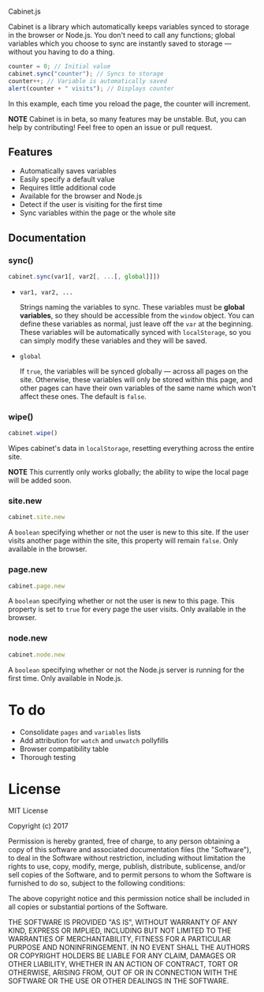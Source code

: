 Cabinet.js

Cabinet is a library which automatically keeps variables synced to storage in the browser or Node.js. You don't need to call any functions; global variables which you choose to sync are instantly saved to storage — without you having to do a thing.

```JavaScript
counter = 0; // Initial value
cabinet.sync("counter"); // Syncs to storage
counter++; // Variable is automatically saved
alert(counter + " visits"); // Displays counter
```

In this example, each time you reload the page, the counter will increment.

**NOTE** Cabinet is in beta, so many features may be unstable. But, you can help by contributing! Feel free to open an issue or pull request.

## Features

 - Automatically saves variables
 - Easily specify a default value
 - Requires little additional code
 - Available for the browser and Node.js
 - Detect if the user is visiting for the first time
 - Sync variables within the page or the whole site

## Documentation
### sync()

```JavaScript
cabinet.sync(var1[, var2[, ...[, global]]])
```

 - `var1, var2, ...`

   Strings naming the variables to sync. These variables must be **global variables**, so they should be accessible from the `window` object. You can define these variables as normal, just leave off the `var` at the beginning. These variables will be automatically synced with `localStorage`, so you can simply modify these variables and they will be saved.
 - `global`

   If `true`, the variables will be synced globally — across all pages on the site. Otherwise, these variables will only be stored within this page, and other pages can have their own variables of the same name which won't affect these ones. The default is `false`.

### wipe()

```JavaScript
cabinet.wipe()
```

Wipes cabinet's data in `localStorage`, resetting everything across the entire site.

**NOTE** This currently only works globally; the ability to wipe the local page will be added soon.

### site.new

```JavaScript
cabinet.site.new
```

A `boolean` specifying whether or not the user is new to this site. If the user visits another page within the site, this property will remain `false`. Only available in the browser.

### page.new

```JavaScript
cabinet.page.new
```

A `boolean` specifying whether or not the user is new to this page. This property is set to `true` for every page the user visits. Only available in the browser.

### node.new

```JavaScript
cabinet.node.new
```

A `boolean` specifying whether or not the Node.js server is running for the first time. Only available in Node.js.

# To do

- Consolidate `pages` and `variables` lists
- Add attribution for `watch` and `unwatch` pollyfills
- Browser compatibility table
- Thorough testing

# License

MIT License

Copyright (c) 2017

Permission is hereby granted, free of charge, to any person obtaining a copy
of this software and associated documentation files (the "Software"), to deal
in the Software without restriction, including without limitation the rights
to use, copy, modify, merge, publish, distribute, sublicense, and/or sell
copies of the Software, and to permit persons to whom the Software is
furnished to do so, subject to the following conditions:

The above copyright notice and this permission notice shall be included in all
copies or substantial portions of the Software.

THE SOFTWARE IS PROVIDED "AS IS", WITHOUT WARRANTY OF ANY KIND, EXPRESS OR
IMPLIED, INCLUDING BUT NOT LIMITED TO THE WARRANTIES OF MERCHANTABILITY,
FITNESS FOR A PARTICULAR PURPOSE AND NONINFRINGEMENT. IN NO EVENT SHALL THE
AUTHORS OR COPYRIGHT HOLDERS BE LIABLE FOR ANY CLAIM, DAMAGES OR OTHER
LIABILITY, WHETHER IN AN ACTION OF CONTRACT, TORT OR OTHERWISE, ARISING FROM,
OUT OF OR IN CONNECTION WITH THE SOFTWARE OR THE USE OR OTHER DEALINGS IN THE
SOFTWARE.
